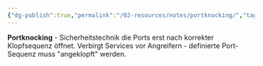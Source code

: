 ```yaml
---
{"dg-publish":true,"permalink":"/02-resources/notes/portknocking/","tags":["sicherheit/verborgen","zugang/sequenz"],"noteIcon":"","updated":"2025-08-27T15:03:22.674+02:00"}
---
```



**Portknocking** - Sicherheitstechnik die Ports erst nach korrekter Klopfsequenz öffnet.
Verbirgt Services vor Angreifern - definierte Port-Sequenz muss "angeklopft" werden.